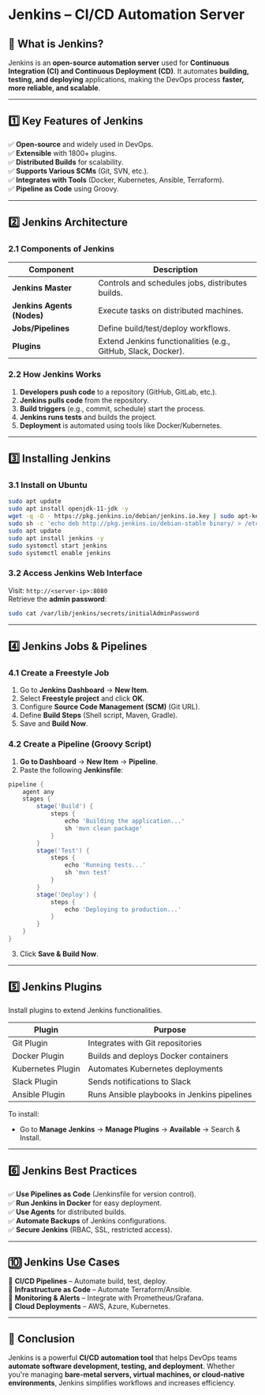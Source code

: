 # Jenkins – CI/CD Automation Server

## 📌 What is Jenkins?
Jenkins is an **open-source automation server** used for **Continuous Integration (CI) and Continuous Deployment (CD)**. It automates **building, testing, and deploying** applications, making the DevOps process **faster, more reliable, and scalable**.

---

## **1️⃣ Key Features of Jenkins**
✅ **Open-source** and widely used in DevOps.  
✅ **Extensible** with 1800+ plugins.  
✅ **Distributed Builds** for scalability.  
✅ **Supports Various SCMs** (Git, SVN, etc.).  
✅ **Integrates with Tools** (Docker, Kubernetes, Ansible, Terraform).  
✅ **Pipeline as Code** using Groovy.  

---

## **2️⃣ Jenkins Architecture**  

### **2.1 Components of Jenkins**
| **Component** | **Description** |
|--------------|----------------|
| **Jenkins Master** | Controls and schedules jobs, distributes builds. |
| **Jenkins Agents (Nodes)** | Execute tasks on distributed machines. |
| **Jobs/Pipelines** | Define build/test/deploy workflows. |
| **Plugins** | Extend Jenkins functionalities (e.g., GitHub, Slack, Docker). |

### **2.2 How Jenkins Works**  
1. **Developers push code** to a repository (GitHub, GitLab, etc.).  
2. **Jenkins pulls code** from the repository.  
3. **Build triggers** (e.g., commit, schedule) start the process.  
4. **Jenkins runs tests** and builds the project.  
5. **Deployment** is automated using tools like Docker/Kubernetes.  

---

## **3️⃣ Installing Jenkins**  

### **3.1 Install on Ubuntu**  
```sh
sudo apt update
sudo apt install openjdk-11-jdk -y
wget -q -O - https://pkg.jenkins.io/debian/jenkins.io.key | sudo apt-key add -
sudo sh -c 'echo deb http://pkg.jenkins.io/debian-stable binary/ > /etc/apt/sources.list.d/jenkins.list'
sudo apt update
sudo apt install jenkins -y
sudo systemctl start jenkins
sudo systemctl enable jenkins
```

### **3.2 Access Jenkins Web Interface**  
Visit: `http://<server-ip>:8080`  
Retrieve the **admin password**:  
```sh
sudo cat /var/lib/jenkins/secrets/initialAdminPassword
```

---

## **4️⃣ Jenkins Jobs & Pipelines**  

### **4.1 Create a Freestyle Job**  
1. Go to **Jenkins Dashboard** → **New Item**.  
2. Select **Freestyle project** and click **OK**.  
3. Configure **Source Code Management (SCM)** (Git URL).  
4. Define **Build Steps** (Shell script, Maven, Gradle).  
5. Save and **Build Now**.  

### **4.2 Create a Pipeline (Groovy Script)**  
1. **Go to Dashboard** → **New Item** → **Pipeline**.  
2. Paste the following **Jenkinsfile**:  
```groovy
pipeline {
    agent any
    stages {
        stage('Build') {
            steps {
                echo 'Building the application...'
                sh 'mvn clean package'
            }
        }
        stage('Test') {
            steps {
                echo 'Running tests...'
                sh 'mvn test'
            }
        }
        stage('Deploy') {
            steps {
                echo 'Deploying to production...'
            }
        }
    }
}
```
3. Click **Save & Build Now**.  

---

## **5️⃣ Jenkins Plugins**  
Install plugins to extend Jenkins functionalities.  

| **Plugin** | **Purpose** |
|------------|------------|
| Git Plugin | Integrates with Git repositories |
| Docker Plugin | Builds and deploys Docker containers |
| Kubernetes Plugin | Automates Kubernetes deployments |
| Slack Plugin | Sends notifications to Slack |
| Ansible Plugin | Runs Ansible playbooks in Jenkins pipelines |

To install:  
- Go to **Manage Jenkins** → **Manage Plugins** → **Available** → Search & Install.  

---

## **6️⃣ Jenkins Best Practices**  
✅ **Use Pipelines as Code** (Jenkinsfile for version control).  
✅ **Run Jenkins in Docker** for easy deployment.  
✅ **Use Agents** for distributed builds.  
✅ **Automate Backups** of Jenkins configurations.  
✅ **Secure Jenkins** (RBAC, SSL, restricted access).  

---

## **🔟 Jenkins Use Cases**  
🚀 **CI/CD Pipelines** – Automate build, test, deploy.  
🚀 **Infrastructure as Code** – Automate Terraform/Ansible.  
🚀 **Monitoring & Alerts** – Integrate with Prometheus/Grafana.  
🚀 **Cloud Deployments** – AWS, Azure, Kubernetes.  

---

## **🚀 Conclusion**  
Jenkins is a powerful **CI/CD automation tool** that helps DevOps teams **automate software development, testing, and deployment**. Whether you're managing **bare-metal servers, virtual machines, or cloud-native environments**, Jenkins simplifies workflows and increases efficiency.  

